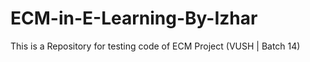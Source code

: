 # ECM-in-E-Learning-By-Izhar
This is a Repository for testing code of ECM Project (VUSH | Batch 14)
